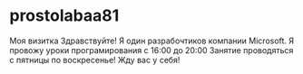 # prostolabaa81
Моя визитка
Здравствуйте! Я один разрабочтиков компании Microsoft. Я провожу уроки програмирования с 16:00 до 20:00
Занятие проводяться с пятницы по воскресенье!
Жду вас у себя!
